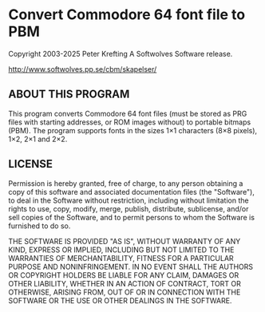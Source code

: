 Convert Commodore 64 font file to PBM
=====================================
Copyright 2003-2025 Peter Krefting
A Softwolves Software release.

http://www.softwolves.pp.se/cbm/skapelser/

ABOUT THIS PROGRAM
------------------

This program converts Commodore 64 font files (must be stored as PRG files
with starting addresses, or ROM images without) to portable bitmaps (PBM).
The program supports fonts in the sizes 1×1 characters (8×8 pixels),
1×2, 2×1 and 2×2.

LICENSE
-------

Permission is hereby granted, free of charge, to any person obtaining a copy
of this software and associated documentation files (the "Software"), to
deal in the Software without restriction, including without limitation the
rights to use, copy, modify, merge, publish, distribute, sublicense, and/or
sell copies of the Software, and to permit persons to whom the Software is
furnished to do so.

THE SOFTWARE IS PROVIDED "AS IS", WITHOUT WARRANTY OF ANY KIND, EXPRESS OR
IMPLIED, INCLUDING BUT NOT LIMITED TO THE WARRANTIES OF MERCHANTABILITY,
FITNESS FOR A PARTICULAR PURPOSE AND NONINFRINGEMENT. IN NO EVENT SHALL THE
AUTHORS OR COPYRIGHT HOLDERS BE LIABLE FOR ANY CLAIM, DAMAGES OR OTHER
LIABILITY, WHETHER IN AN ACTION OF CONTRACT, TORT OR OTHERWISE, ARISING
FROM, OUT OF OR IN CONNECTION WITH THE SOFTWARE OR THE USE OR OTHER DEALINGS
IN THE SOFTWARE.

